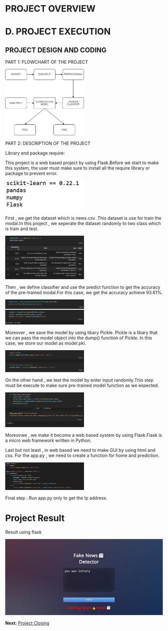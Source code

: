 # PROJECT OVERVIEW

# D. PROJECT EXECUTION


## PROJECT DESIGN AND CODING

PART 1: FLOWCHART OF THE PROJECT

<img src="../assets/flowchart for aipm.drawio.jpg" width="50%">


PART 2: DESCRIPTION OF THE PROJECT

Library and package require:

This project is a web based project by using Flask.Before we start to make this system, the user must make sure to install all the require library or package to prevent error.

<img src="../assets/requirement.jpg" width="50%">

First , we get the dataset which is news.csv .This dataset is use for train the modal.In this project , we seperate the dataset randomly to two class which is train and test.

<img src="../assets/dataset.jpg" width="50%">


Then , we define classifier and use the predict function to get the accuracy of the pre-trained modal.For this case, we get the accuracy achieve 93.61%.

<img src="../assets/c.jpg" width="50%">

<img src="../assets/p.jpg" width="50%">

Moreover , we save the model by using libary Pickle. Pickle is a libary that we can pass the model object into the dump() function of Pickle. In this case, we store our model as model.pkl.

<img src="../assets/pic.jpg" width="50%">

On the other hand , we test the model by enter input randomly.This step must be execute to make sure pre-trained model function as we expected.

<img src="../assets/f.jpg" width="50%">

Moreovwe , we make it become a web based system by using Flask.Flask is a micro web framework written in Python.

Last but not least , in web based we need to make GUI by using html and css. For the app.py , we need to create a function for home and prediction.

<img src="../assets/flask.jpg" width="50%">

Final step : Run app.py only to get the Ip address.

# Project Result
Result using flask

<img src="../assets/result.jpeg" width="100%">















**Next:** [Project Closing](/Project-Management-Plan/E-Project-Closing.md)
